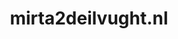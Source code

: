 ---
layout: post
title: "mirta2deilvught.nl"
internal_url: "/dutchgov/mirta2deilvught.nl.html"
subdomains_count: 2
all_subdomains_count: 2
urls_count: 2
ssl_rank: 0
http_rank: 70
url_link: /data/mirta2deilvught.nl/urls.txt
all_subdomains_link: /data/mirta2deilvught.nl/all_subdomains.txt
subdomains_link: /data/mirta2deilvught.nl/subdomains.txt
categories: dutchgov
---